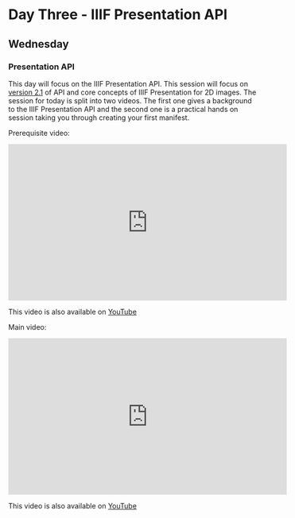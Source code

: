 # Day Three - IIIF Presentation API
## Wednesday

### Presentation API 

This day will focus on the IIIF Presentation API.  This session will focus on [version 2.1](https://iiif.io/api/presentation/2.1/) of API and core concepts of IIIF Presentation for 2D images. The session for today is split into two videos. The first one gives a background to the IIIF Presentation API and the second one is a practical hands on session taking you through creating your first manifest. 

Prerequisite video: 
<iframe width="560" height="315" src="https://www.youtube-nocookie.com/embed/98z9YNFiUqU" frameborder="0" allow="accelerometer; autoplay; encrypted-media; gyroscope; picture-in-picture" allowfullscreen></iframe>

This video is also available on [YouTube](https://www.youtube.com/watch?v=98z9YNFiUqU)

Main video:
<iframe width="560" height="315" src="https://www.youtube-nocookie.com/embed/Ph2KQa-_ieM" frameborder="0" allow="accelerometer; autoplay; encrypted-media; gyroscope; picture-in-picture" allowfullscreen></iframe>

This video is also available on [YouTube](https://www.youtube.com/watch?v=Ph2KQa-_ieM)
